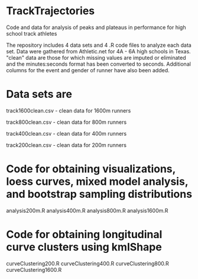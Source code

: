 # TrackTrajectories
Code and data for analysis of peaks and plateaus in performance for high school track athletes

The repository includes 4 data sets and 4 .R code files to analyze each data set. Data were gathered from Athletic.net for 4A - 6A high schools in Texas. "clean" data are those for which missing values are imputed or eliminated and the minutes:seconds format has been converted to seconds. Additional columns for the event and gender of runner have also been added.

# Data sets are 
track1600clean.csv - clean data for 1600m runners 

track800clean.csv - clean data for 800m runners

track400clean.csv - clean data for 400m runners

track200clean.csv - clean data for 200m runners


# Code for obtaining visualizations, loess curves, mixed model analysis, and bootstrap sampling distributions
analysis200m.R
analysis400m.R
analysis800m.R
analysis1600m.R

# Code for obtaining longitudinal curve clusters using kmlShape
curveClustering200.R
curveClustering400.R
curveClustering800.R
curveClustering1600.R
